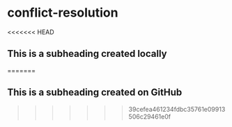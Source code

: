 # conflict-resolution

<<<<<<< HEAD
## This is a subheading created locally
=======
## This is a subheading created on GitHub
>>>>>>> 39cefea461234fdbc35761e09913506c29461e0f
